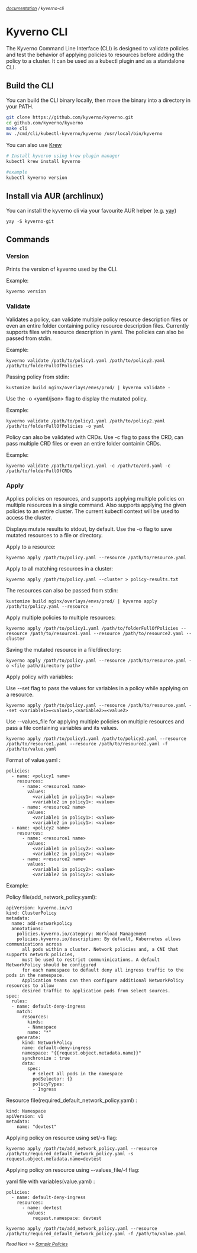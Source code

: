 <small>*[documentation](/README.md#documentation) / kyverno-cli*</small>


# Kyverno CLI

The Kyverno Command Line Interface (CLI) is designed to validate policies and test the behavior of applying policies to resources before adding the policy to a cluster. It can be used as a kubectl plugin and as a standalone CLI.

## Build the CLI

You can build the CLI binary locally, then move the binary into a directory in your PATH.

```bash
git clone https://github.com/kyverno/kyverno.git
cd github.com/kyverno/kyverno
make cli
mv ./cmd/cli/kubectl-kyverno/kyverno /usr/local/bin/kyverno
```

You can also use [Krew](https://github.com/kubernetes-sigs/krew)
```bash
# Install kyverno using krew plugin manager
kubectl krew install kyverno 

#example 
kubectl kyverno version  

```

## Install via AUR (archlinux)

You can install the kyverno cli via your favourite AUR helper (e.g. [yay](https://github.com/Jguer/yay))

```
yay -S kyverno-git
```

## Commands

### Version

Prints the version of kyverno used by the CLI.

Example:

```
kyverno version
```

### Validate
Validates a policy, can validate multiple policy resource description files or even an entire folder containing policy resource description 
files. Currently supports files with resource description in yaml. The policies can also be passed from stdin.

Example:
```
kyverno validate /path/to/policy1.yaml /path/to/policy2.yaml /path/to/folderFullOfPolicies
```
Passing policy from stdin:
```
kustomize build nginx/overlays/envs/prod/ | kyverno validate -
```

Use the -o <yaml/json> flag to display the mutated policy.

Example:
```
kyverno validate /path/to/policy1.yaml /path/to/policy2.yaml /path/to/folderFullOfPolicies -o yaml
```

Policy can also be validated with CRDs. Use -c flag to pass the CRD, can pass multiple CRD files or even an entire folder containin CRDs.

Example:
```
kyverno validate /path/to/policy1.yaml -c /path/to/crd.yaml -c /path/to/folderFullOfCRDs
```

### Apply
Applies policies on resources, and supports applying multiple policies on multiple resources in a single command.
Also supports applying the given policies to an entire cluster. The current kubectl context will be used to access the cluster.

Displays mutate results to stdout, by default. Use the -o <path> flag to save mutated resources to a file or directory.

Apply to a resource:
```
kyverno apply /path/to/policy.yaml --resource /path/to/resource.yaml
```

Apply to all matching resources in a cluster:
```
kyverno apply /path/to/policy.yaml --cluster > policy-results.txt
```

The resources can also be passed from stdin:
```
kustomize build nginx/overlays/envs/prod/ | kyverno apply /path/to/policy.yaml --resource -
```

Apply multiple policies to multiple resources:
```
kyverno apply /path/to/policy1.yaml /path/to/folderFullOfPolicies --resource /path/to/resource1.yaml --resource /path/to/resource2.yaml --cluster
```

Saving the mutated resource in a file/directory:
```
kyverno apply /path/to/policy.yaml --resource /path/to/resource.yaml -o <file path/directory path>
```

Apply policy with variables:

Use --set flag to pass the values for variables in a policy while applying on a resource.

```
kyverno apply /path/to/policy.yaml --resource /path/to/resource.yaml --set <variable1>=<value1>,<variable2>=<value2>
```

Use --values_file for applying multiple policies on multiple resources and pass a file containing variables and its values.

```
kyverno apply /path/to/policy1.yaml /path/to/policy2.yaml --resource /path/to/resource1.yaml --resource /path/to/resource2.yaml -f /path/to/value.yaml
```

Format of value.yaml :

```
policies:
  - name: <policy1 name>
    resources:
      - name: <resource1 name>
        values:
          <variable1 in policy1>: <value>
          <variable2 in policy1>: <value>
      - name: <resource2 name>
        values:
          <variable1 in policy1>: <value>
          <variable2 in policy1>: <value>
  - name: <policy2 name>
    resources:
      - name: <resource1 name>
        values:
          <variable1 in policy2>: <value>
          <variable2 in policy2>: <value>
      - name: <resource2 name>
        values:
          <variable1 in policy2>: <value>
          <variable2 in policy2>: <value>
```

Example:

Policy file(add_network_policy.yaml):

```
apiVersion: kyverno.io/v1
kind: ClusterPolicy
metadata:
  name: add-networkpolicy
  annotations:
    policies.kyverno.io/category: Workload Management
    policies.kyverno.io/description: By default, Kubernetes allows communications across 
      all pods within a cluster. Network policies and, a CNI that supports network policies, 
      must be used to restrict communinications. A default NetworkPolicy should be configured 
      for each namespace to default deny all ingress traffic to the pods in the namespace. 
      Application teams can then configure additional NetworkPolicy resources to allow 
      desired traffic to application pods from select sources.
spec:
  rules:
  - name: default-deny-ingress
    match:
      resources: 
        kinds:
        - Namespace
        name: "*"
    generate: 
      kind: NetworkPolicy
      name: default-deny-ingress
      namespace: "{{request.object.metadata.name}}"
      synchronize : true
      data:
        spec:
          # select all pods in the namespace
          podSelector: {}
          policyTypes: 
          - Ingress
```
Resource file(required_default_network_policy.yaml) :

```
kind: Namespace
apiVersion: v1
metadata: 
    name: "devtest"
```
Applying policy on resource using set/-s flag:

```
kyverno apply /path/to/add_network_policy.yaml --resource /path/to/required_default_network_policy.yaml -s request.object.metadata.name=devtest
```

Applying policy on resource using --values_file/-f flag:

yaml file with variables(value.yaml) :

```
policies:
  - name: default-deny-ingress
    resources:
      - name: devtest
        values:
          request.namespace: devtest
```

```
kyverno apply /path/to/add_network_policy.yaml --resource /path/to/required_default_network_policy.yaml -f /path/to/value.yaml
```


<small>*Read Next >> [Sample Policies](/samples/README.md)*</small>
